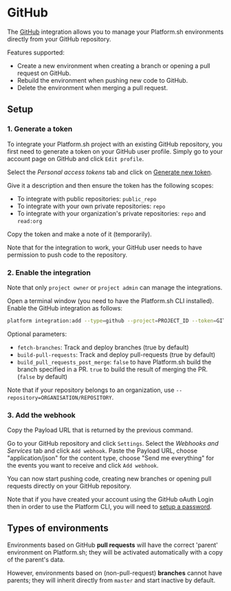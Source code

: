 # GitHub

The [GitHub](https://github.com) integration allows you to manage your
Platform.sh environments directly from your GitHub repository.

Features supported:

* Create a new environment when creating a branch or opening a
    pull request on GitHub.
* Rebuild the environment when pushing new code to GitHub.
* Delete the environment when merging a pull request.

## Setup

### 1. Generate a token

To integrate your Platform.sh project with an existing GitHub
repository, you first need to generate a token on your GitHub user
profile. Simply go to your account page on GitHub and click
`Edit profile`.

Select the *Personal access tokens* tab and click on [Generate new
token](https://github.com/settings/tokens/new).

Give it a description and then ensure the token has the following scopes:

-   To integrate with public repositories: `public_repo`
-   To integrate with your own private repositories: `repo`
-   To integrate with your organization's private repositories: `repo`
    and `read:org`

Copy the token and make a note of it (temporarily).

Note that for the integration to work, your GitHub user needs to have permission to push code to the repository.

### 2. Enable the integration

Note that only `project owner` or `project admin` can manage the integrations.

Open a terminal window (you need to have the Platform.sh CLI installed). Enable the GitHub integration as follows:

```bash
platform integration:add --type=github --project=PROJECT_ID --token=GITHUB-USER-TOKEN --repository=USER/REPOSITORY --build-pull-requests=true --fetch-branches=true
```

Optional parameters:
* `fetch-branches`: Track and deploy branches (true by default)
* `build-pull-requests`: Track and deploy pull-requests (true by default)
* `build_pull_requests_post_merge`: `false` to have Platform.sh build the branch specified in a PR. `true` to build the result of merging the PR.  (`false` by default)

Note that if your repository belongs to an organization, use ``--repository=ORGANISATION/REPOSITORY``.

### 3. Add the webhook

Copy the Payload URL that is returned by the previous command.

Go to your GitHub repository and click `Settings`. Select the *Webhooks
and Services* tab and click `Add webhook`. Paste the Payload URL, choose 
"application/json" for the content type, choose "Send me everything" 
for the events you want to receive and click `Add webhook`.

You can now start pushing code, creating new branches or opening pull
requests directly on your GitHub repository.

Note that if you have created your account using the GitHub oAuth Login then in order to use the Platform CLI, you will need to [setup a password](https://accounts.platform.sh/user/password).

## Types of environments

Environments based on GitHub **pull requests** will have the correct 'parent' environment on Platform.sh; they will be activated automatically with a copy of the parent's data.

However, environments based on (non-pull-request) **branches** cannot have parents; they will inherit directly from `master` and start inactive by default.
